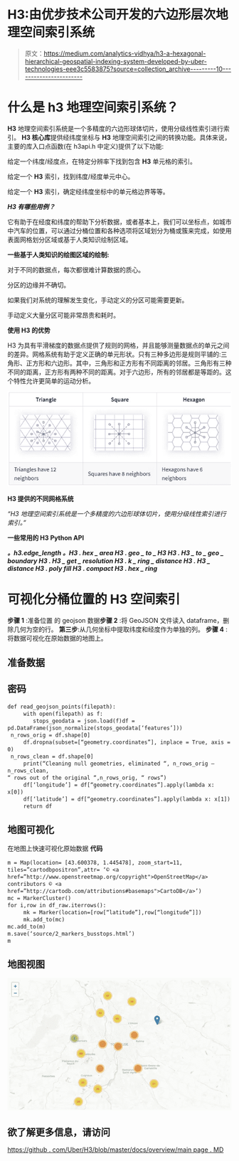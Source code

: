 # H3:由优步技术公司开发的六边形层次地理空间索引系统

> 原文：<https://medium.com/analytics-vidhya/h3-a-hexagonal-hierarchical-geospatial-indexing-system-developed-by-uber-technologies-eee3c5583875?source=collection_archive---------10----------------------->

# 什么是 h3 地理空间索引系统？

**H3** 地理空间索引系统是一个多精度的六边形球体切片，使用分级线性索引进行索引。 **H3 核心库**提供经纬度坐标与 **H3** 地理空间索引之间的转换功能。具体来说，主要的库入口点函数(在 h3api.h 中定义)提供了以下功能:

给定一个纬度/经度点，在特定分辨率下找到包含 **H3** 单元格的索引。

给定一个 **H3** 索引，找到纬度/经度单元中心。

给定一个 **H3** 索引，确定经纬度坐标中的单元格边界等等。

***H3 有哪些用例？***

它有助于在经度和纬度的帮助下分析数据，或者基本上，我们可以坐标点，如城市中汽车的位置，可以通过分桶位置和各种选项将区域划分为桶或簇来完成，如使用表面网格划分区域或基于人类知识绘制区域。

**一些基于人类知识的绘图区域的绘制:**

对于不同的数据点，每次都很难计算数据的质心。

分区的边缘并不确切。

如果我们对系统的理解发生变化，手动定义的分区可能需要更新。

手动定义大量分区可能非常昂贵和耗时。

**使用 H3 的优势**

H3 为具有平滑梯度的数据点提供了规则的网格，并且能够测量数据点的单元之间的差异。网格系统有助于定义正确的单元形状。只有三种多边形是规则平铺的:三角形、正方形和六边形。其中，三角形和正方形有不同距离的邻居。三角形有三种不同的距离，正方形有两种不同的距离。对于六边形，所有的邻居都是等距的。这个特性允许更简单的运动分析。

![](img/9dec62f4eea91079eae3098ad3cbbebb.png)

**H3 提供的不同网格系统**

*“H3 地理空间索引系统是一个多精度的六边形球体切片，使用分级线性索引进行索引。”*

**一些常用的 H3 Python API**

***。h3.edge_length
。H3 . hex _ area
H3 . geo _ to _ H3
H3 . H3 _ to _ geo _ boundary
H3 . H3 _ get _ resolution
H3 . k _ ring _ distance
H3 . H3 _ distance
H3 . poly fill
H3 . compact
H3 . hex _ ring***

# 可视化分桶位置的 H3 空间索引

**步骤 1** :准备位置
的 geojson 数据**步骤 2** :将 GeoJSON 文件读入 dataframe，删除几何为空的行。
**第三步**:从几何坐标中提取纬度和经度作为单独的列。
**步骤 4** :将数据可视化在原始数据的地图上。

## 准备数据

## 密码

```
def read_geojson_points(filepath):
     with open(filepath) as f:
        stops_geodata = json.load(f)df = pd.DataFrame(json_normalize(stops_geodata[‘features’]))
 n_rows_orig = df.shape[0]
     df.dropna(subset=[“geometry.coordinates”], inplace = True, axis = 0)
 n_rows_clean = df.shape[0]
     print(“Cleaning null geometries, eliminated “, n_rows_orig — n_rows_clean,
“ rows out of the original “,n_rows_orig, “ rows”)
     df[‘longitude’] = df[“geometry.coordinates”].apply(lambda x: x[0])
     df[‘latitude’] = df[“geometry.coordinates”].apply(lambda x: x[1])
     return df
```

## 地图可视化

在地图上快速可视化原始数据
**代码**

```
m = Map(location= [43.600378, 1.445478], zoom_start=11, tiles=”cartodbpositron”,attr= ‘© <a href=”http://www.openstreetmap.org/copyright">OpenStreetMap</a> contributors © <a href=”http://cartodb.com/attributions#basemaps">CartoDB</a>’)
mc = MarkerCluster()
for i,row in df_raw.iterrows():
     mk = Marker(location=[row[“latitude”],row[“longitude”]])
     mk.add_to(mc)
mc.add_to(m)
m.save(‘source/2_markers_busstops.html’)
m
```

## 地图视图

![](img/c3c89b5967d5eb5302d82d69211f1eae.png)

## 欲了解更多信息，请访问

[https://github . com/Uber/H3/blob/master/docs/overview/main page . MD](https://github.com/uber/h3/blob/master/docs/overview/mainpage.md)